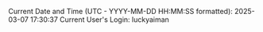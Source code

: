 Current Date and Time (UTC - YYYY-MM-DD HH:MM:SS formatted): 2025-03-07 17:30:37
Current User's Login: luckyaiman
